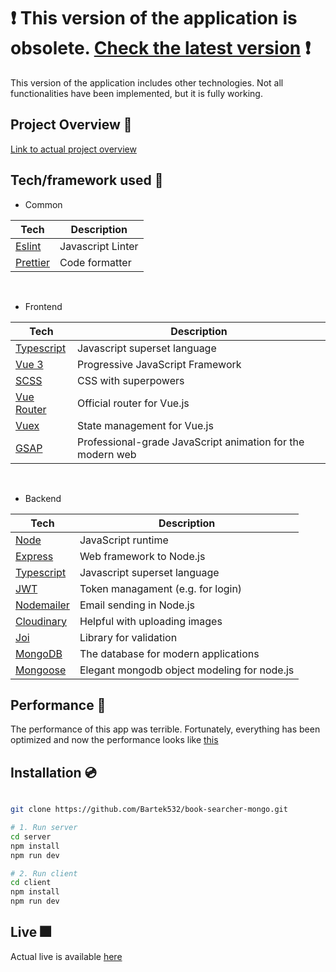 <h1>
   ❗ This version of the application is obsolete. <a href="https://github.com/Bartek532/book-searcher">Check the latest version</a> ❗
</h1>
<p>
    This version of the application includes other technologies. Not all functionalities have been implemented, but it is fully working.
</p>

## Project Overview 🎨

[Link to actual project overview](https://github.com/Bartek532/book-searcher#project-overview-)

## Tech/framework used 🧰

- Common

| Tech                             | Description       |
| -------------------------------- | ----------------- |
| [Eslint](https://eslint.org/)    | Javascript Linter |
| [Prettier](https://prettier.io/) | Code formatter    |

<br />

- Frontend

| Tech                                          | Description                                                |
| --------------------------------------------- | ---------------------------------------------------------- |
| [Typescript](https://www.typescriptlang.org/) | Javascript superset language                               |
| [Vue 3](https://vuejs.org)                    | Progressive JavaScript Framework                           |
| [SCSS](https://sass-lang.com)                 | CSS with superpowers                                       |
| [Vue Router](https://router.vuejs.org)        | Official router for Vue.js                                 |
| [Vuex](vuex.vuejs.org)                        | State management for Vue.js                                |
| [GSAP](https://greensock.com/gsap)            | Professional-grade JavaScript animation for the modern web |

<br />

- Backend

| Tech                                          | Description                                 |
| --------------------------------------------- | ------------------------------------------- |
| [Node](https://nodejs.org/en/)                | JavaScript runtime                          |
| [Express](https://expressjs.com)              | Web framework to Node.js                    |
| [Typescript](https://www.typescriptlang.org/) | Javascript superset language                |
| [JWT](https://jwt.io)                         | Token managament (e.g. for login)           |
| [Nodemailer](https://nodemailer.com/)         | Email sending in Node.js                    |
| [Cloudinary](https://cloudinary.com)          | Helpful with uploading images               |
| [Joi](https://joi.dev/api)                    | Library for validation                      |
| [MongoDB](https://www.mongodb.com)            | The database for modern applications        |
| [Mongoose](https://mongoosejs.com)            | Elegant mongodb object modeling for node.js |

## Performance 💨

The performance of this app was terrible. Fortunately, everything has been optimized and now the performance looks like [this](https://github.com/Bartek532/book-searcher#performance-)

## Installation 💿

```bash

git clone https://github.com/Bartek532/book-searcher-mongo.git

# 1. Run server
cd server
npm install
npm run dev

# 2. Run client
cd client
npm install
npm run dev

```

## Live 🎆

Actual live is available [here](https://github.com/Bartek532/book-searcher#live-)
